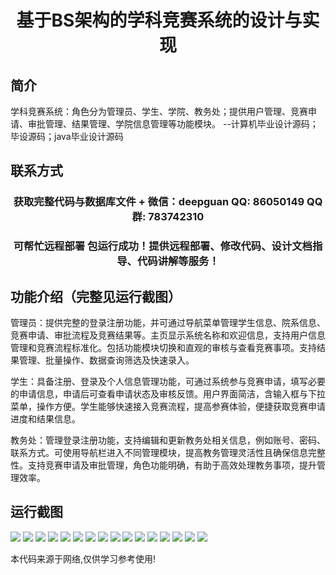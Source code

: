 <p><h1 align="center">基于BS架构的学科竞赛系统的设计与实现</h1></p>

## 简介
学科竞赛系统：角色分为管理员、学生、学院、教务处；提供用户管理、竞赛申请、审批管理、结果管理、学院信息管理等功能模块。    --计算机毕业设计源码；毕设源码；java毕业设计源码


## 联系方式
<p><h3 align="center">获取完整代码与数据库文件 + 微信：deepguan QQ: 86050149 QQ群: 783742310</h3></p>
<p><h3 align="center">可帮忙远程部署 包运行成功！提供远程部署、修改代码、设计文档指导、代码讲解等服务！</h3></p>

## 功能介绍（完整见运行截图）
管理员：提供完整的登录注册功能，并可通过导航菜单管理学生信息、院系信息、竞赛申请、审批流程及竞赛结果等。主页显示系统名称和欢迎信息，支持用户信息管理和竞赛流程标准化。包括功能模块切换和直观的审核与查看竞赛事项。支持结果管理、批量操作、数据查询筛选及快速录入。

学生：具备注册、登录及个人信息管理功能，可通过系统参与竞赛申请，填写必要的申请信息，申请后可查看申请状态及审核反馈。用户界面简洁，含输入框与下拉菜单，操作方便。学生能够快速接入竞赛流程，提高参赛体验，便捷获取竞赛申请进度和结果信息。

教务处：管理登录注册功能，支持编辑和更新教务处相关信息，例如账号、密码、联系方式。可使用导航栏进入不同管理模块，提高教务管理灵活性且确保信息完整性。支持竞赛申请及审批管理，角色功能明确，有助于高效处理教务事项，提升管理效率。


## 运行截图
![](img/001.jpg)
![](img/002.jpg)
![](img/003.jpg)
![](img/004.jpg)
![](img/005.jpg)
![](img/006.jpg)
![](img/007.jpg)
![](img/008.jpg)
![](img/009.jpg)
![](img/010.jpg)
![](img/011.jpg)
![](img/012.jpg)
![](img/013.jpg)
![](img/014.jpg)
![](img/015.jpg)
![](img/016.jpg)

<p>本代码来源于网络,仅供学习参考使用!</p>
